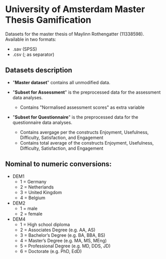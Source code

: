 # University of Amsterdam Master Thesis Gamification
Datasets for the master thesis of Maylinn Rothengatter (11338598). \
Available in two formats:
* .sav (SPSS)
* .csv (; as separator)

## Datasets description

* "**Master dataset**" contains all unmodified data.
* "**Subset for Assessment**" is the preprocessed data for the assessment data analyses.
   * Contains "Normalised assessment scores" as extra variable

* "**Subset for Questionnaire**" is the preprocessed data for the questionnaire data analyses.
   * Contains avergage per the constructs Enjoyment, Usefulness, Difficulty, Satisfaction, and Engagement
   * Contains total average of the constructs Enjoyment, Usefulness, Difficulty, Satisfaction, and Engagement

## Nominal to numeric conversions:
* DEM1
  * 1 = Germany
  * 2 = Netherlands
  * 3 = United Kingdom
  * 4 = Belgium
* DEM2
  * 1 = male
  * 2 = female
* DEM4
  * 1 = High school diploma
  * 2 = Associates Degree (e.g. AA, AS)
  * 3 = Bachelor’s Degree (e.g. BA, BBA, BS)
  * 4 = Master’s Degree (e.g. MA, MS, MEng)
  * 5 = Professional Degree (e.g. MD, DDS, JD)
  * 6 = Doctorate (e.g. PhD, EdD)

